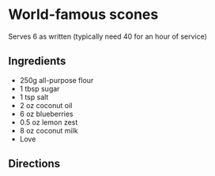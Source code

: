 # World-famous scones

Serves 6 as written (typically need 40 for an hour of service)

## Ingredients

+ 250g all-purpose flour
+ 1 tbsp sugar
+ 1 tsp salt
+ 2 oz coconut oil
+ 6 oz blueberries
+ 0.5 oz lemon zest
+ 8 oz coconut milk
+ Love

## Directions
